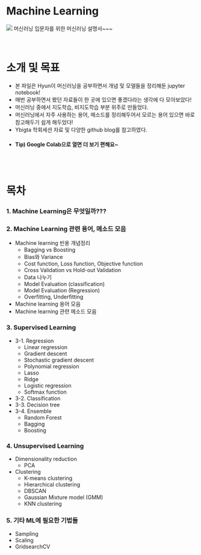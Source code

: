 # Machine Learning
![](https://www.einfochips.com/blog/wp-content/uploads/2018/11/how-to-develop-machine-learning-applications-for-business-featured.jpg)
머신러닝 입문자를 위한 머신러닝 설명서~~~
<br>
<br>
<br>

# 소개 및 목표
 - 본 파일은 Hyun이 머신러닝을 공부하면서 개념 및 모델들을 정리해둔 jupyter notebook!
 - 매번 공부하면서 봤던 자료들이 한 곳에 있으면 좋겠다라는 생각에 다 모아보았다!
 - 머신러닝 중에서 지도학습, 비지도학습 부분 위주로 만들었다.
 - 머신러닝에서 자주 사용하는 용어, 메소드를 정리해두어서 모르는 용어 있으면 바로 참고해두기 쉽게 해두었다!
 - Ybigta 학회세션 자료 및 다양한 github blog를 참고하였다.
 - #### Tip) Google Colab으로 열면 더 보기 편해요~</font>
<br>
<br>

# 목차

### 1. Machine Learning은 무엇일까???

### 2. Machine Learning 관련 용어, 메소드 모음
 - Machine learning 빈용 개념정리
   - Bagging vs Boosting
   - Bias와 Variance
   - Cost function, Loss function, Objective function
   - Cross Validation vs Hold-out Validation
   - Data 나누기
   - Model Evaluation (classification)
   - Model Evaluation (Regression)
   - Overfitting, Underfitting
 - Machine learning 용어 모음
 - Machine learning 관련 메소드 모음
 
### 3. Supervised Learning
 - 3-1. Regression
   - Linear regression
   - Gradient descent
   - Stochastic gradient descent
   - Polynomial regression
   - Lasso
   - Ridge
   - Logistic regression
   - Softmax function
 - 3-2. Classification
 - 3-3. Decision tree
 - 3-4. Ensemble
   - Random Forest
   - Bagging
   - Boosting
   
### 4. Unsupervised Learning
 - Dimensionality reduction
   - PCA
 - Clustering
   - K-means clustering
   - Hierarchical clustering
   - DBSCAN
   - Gaussian Mixture model (GMM)
   - KNN clustering
 
### 5. 기타 ML에 필요한 기법들
 - Sampling
 - Scaling
 - GridsearchCV
